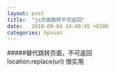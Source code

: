 ```yaml
---
layout: post
title:  "js页面跳转不可返回"
date:   2018-09-04 14:49:45 +0200
categories: hpxuan
---
```


#####替代跳转页面，不可返回  
location.replace(url) 很实用